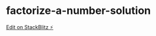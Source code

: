 # factorize-a-number-solution

[Edit on StackBlitz ⚡️](https://stackblitz.com/edit/factorize-a-number-solution)
